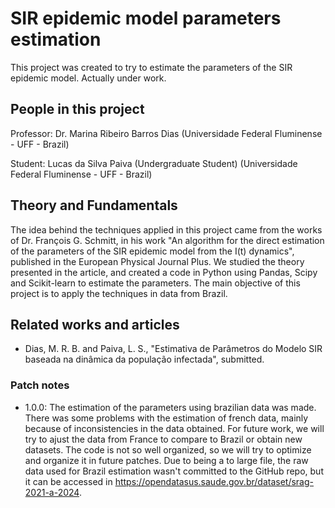 # SIR epidemic model parameters estimation

This project was created to try to estimate the parameters of the SIR epidemic model. Actually under work.

## People in this project
Professor: Dr. Marina Ribeiro Barros Dias (Universidade Federal Fluminense - UFF - Brazil)

Student: Lucas da Silva Paiva (Undergraduate Student) (Universidade Federal Fluminense - UFF - Brazil)

## Theory and Fundamentals

The idea behind the techniques applied in this project came from the works of Dr. François G. Schmitt, in his work "An algorithm for the direct estimation of the parameters of the SIR epidemic model from the I(t) dynamics", published in the European Physical Journal Plus. We studied the theory presented in the article, and created a code in Python using Pandas, Scipy and Scikit-learn to estimate the parameters. The main objective of this project is to apply the techniques in data from Brazil.

## Related works and articles
- Dias, M. R. B. and Paiva, L. S., "Estimativa de Parâmetros do Modelo SIR baseada na
dinâmica da população infectada", submitted.

### Patch notes
- 1.0.0: The estimation of the parameters using brazilian data was made. There was some problems with the estimation of french data, mainly because of inconsistencies in the data obtained. For future work, we will try to ajust the data from France to compare to Brazil or obtain new datasets. The code is not so well organized, so we will try to optimize and organize it in future patches. Due to being a to large file, the raw data used for Brazil estimation wasn't committed to the GitHub repo, but it can be accessed in https://opendatasus.saude.gov.br/dataset/srag-2021-a-2024.
